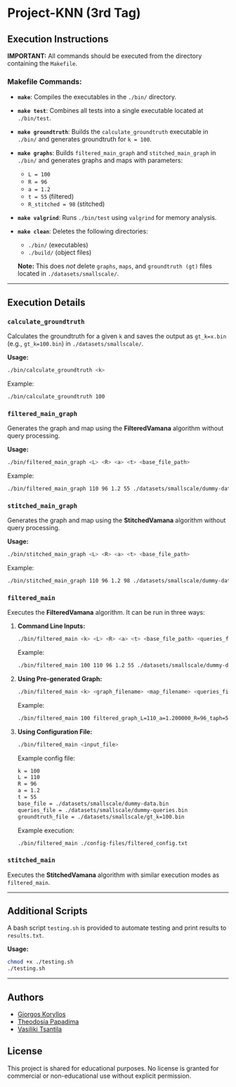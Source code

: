 # Project-KNN (3rd Tag)

## Execution Instructions
**IMPORTANT:** All commands should be executed from the directory containing the `Makefile`.

### Makefile Commands:
- **`make`**: Compiles the executables in the `./bin/` directory.
- **`make test`**: Combines all tests into a single executable located at `./bin/test`.
- **`make groundtruth`**: Builds the `calculate_groundtruth` executable in `./bin/` and generates groundtruth for `k = 100`.
- **`make graphs`**: Builds `filtered_main_graph` and `stitched_main_graph` in `./bin/` and generates graphs and maps with parameters:
  - `L = 100`
  - `R = 96`
  - `a = 1.2`
  - `t = 55` (filtered)
  - `R_stitched = 98` (stitched)
- **`make valgrind`**: Runs `./bin/test` using `valgrind` for memory analysis.
- **`make clean`**: Deletes the following directories:
  - `./bin/` (executables)
  - `./build/` (object files)

  **Note:** This does *not* delete `graphs`, `maps`, and `groundtruth (gt)` files located in `./datasets/smallscale/`.

---

## Execution Details

### `calculate_groundtruth`
Calculates the groundtruth for a given `k` and saves the output as `gt_k=x.bin` (e.g., `gt_k=100.bin`) in `./datasets/smallscale/`.

**Usage:**
```bash
./bin/calculate_groundtruth <k>
```
Example:
```bash
./bin/calculate_groundtruth 100
```

### `filtered_main_graph`
Generates the graph and map using the **FilteredVamana** algorithm without query processing.

**Usage:**
```bash
./bin/filtered_main_graph <L> <R> <a> <t> <base_file_path>
```
Example:
```bash
./bin/filtered_main_graph 110 96 1.2 55 ./datasets/smallscale/dummy-data.bin
```

### `stitched_main_graph`
Generates the graph and map using the **StitchedVamana** algorithm without query processing.

**Usage:**
```bash
./bin/stitched_main_graph <L> <R> <a> <t> <base_file_path>
```
Example:
```bash
./bin/stitched_main_graph 110 96 1.2 98 ./datasets/smallscale/dummy-data.bin
```

### `filtered_main`
Executes the **FilteredVamana** algorithm. It can be run in three ways:

1. **Command Line Inputs:**
   ```bash
   ./bin/filtered_main <k> <L> <R> <a> <t> <base_file_path> <queries_file_path> <groundtruth_file_path>
   ```
   Example:
   ```bash
   ./bin/filtered_main 100 110 96 1.2 55 ./datasets/smallscale/dummy-data.bin ./datasets/smallscale/dummy-queries.bin ./datasets/smallscale/gt_k=100.bin
   ```

2. **Using Pre-generated Graph:**
   ```bash
   ./bin/filtered_main <k> <graph_filename> <map_filename> <queries_file_path> <groundtruth_file_path>
   ```
   Example:
   ```bash
   ./bin/filtered_main 100 filtered_graph_L=110_a=1.200000_R=96_taph=55 filtered_map_L=110_a=1.200000_R=96_taph=55 ./datasets/smallscale/dummy-queries.bin ./datasets/smallscale/gt_k=100.bin
   ```

3. **Using Configuration File:**
   ```bash
   ./bin/filtered_main <input_file>
   ```
   Example config file:
   ```txt
   k = 100
   L = 110
   R = 96
   a = 1.2
   t = 55
   base_file = ./datasets/smallscale/dummy-data.bin
   queries_file = ./datasets/smallscale/dummy-queries.bin
   groundtruth_file = ./datasets/smallscale/gt_k=100.bin
   ```
   Example execution:
   ```bash
   ./bin/filtered_main ./config-files/filtered_config.txt
   ```

### `stitched_main`
Executes the **StitchedVamana** algorithm with similar execution modes as `filtered_main`.

---

## Additional Scripts
A bash script `testing.sh` is provided to automate testing and print results to `results.txt`.

**Usage:**
```bash
chmod +x ./testing.sh
./testing.sh
```

---

## Authors
- [Giorgos Koryllos](https://github.com/GeorgeKorillos)
- [Theodosia Papadima](https://github.com/sulpap)
- [Vasiliki Tsantila](https://github.com/VassTs)

## License
This project is shared for educational purposes. No license is granted for commercial or non-educational use without explicit permission.

